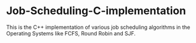 # Job-Scheduling-C-implementation
This is the C++ implementation of various job scheduling algorithms in the Operating Systems like FCFS, Round Robin and SJF.
